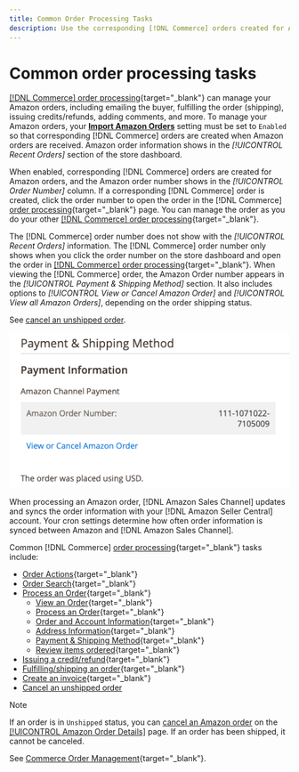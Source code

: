 ```yaml
---
title: Common Order Processing Tasks
description: Use the corresponding [!DNL Commerce] orders created for Amazon orders to manage order activity and processing in the [!UICONTROL Commerce] Admin.
---
```


# Common order processing tasks

[[!DNL Commerce] order processing](https://docs.magento.com/user-guide/sales/order-processing.html){target="_blank"} can manage your Amazon orders, including emailing the buyer, fulfilling the order (shipping), issuing credits/refunds, adding comments, and more. To manage your Amazon orders, your [**Import Amazon Orders**](./order-settings.md) setting must be set to `Enabled` so that corresponding [!DNL Commerce] orders are created when Amazon orders are received. Amazon order information shows in the *[!UICONTROL Recent Orders]* section of the store dashboard.

When enabled, corresponding [!DNL Commerce] orders are created for Amazon orders, and the Amazon order number shows in the _[!UICONTROL Order Number]_ column. If a corresponding [!DNL Commerce] order is created, click the order number to open the order in the [!DNL Commerce] [order processing](https://docs.magento.com/user-guide/sales/order-processing.html){target="_blank"} page. You can manage the order as you do your other [[!DNL Commerce] order processing](https://docs.magento.com/user-guide/sales/order-processing.html){target="_blank"}.

The [!DNL Commerce] order number does not show with the _[!UICONTROL Recent Orders]_ information. The [!DNL Commerce] order number only shows when you click the order number on the store dashboard and open the order in [[!DNL Commerce] order processing](https://docs.magento.com/user-guide/sales/order-processing.html){target="_blank"}. When viewing the [!DNL Commerce] order, the Amazon Order number appears in the *[!UICONTROL Payment & Shipping Method]* section. It also includes options to *[!UICONTROL View or Cancel Amazon Order]* and *[!UICONTROL View all Amazon Orders]*, depending on the order shipping status.

See [cancel an unshipped order](./cancel-unshipped-order.md).

![Amazon Order info in the Commerce order](assets/amazon-order-number-payment-info.png)

When processing an Amazon order, [!DNL Amazon Sales Channel] updates and syncs the order information with your [!DNL Amazon Seller Central] account. Your cron settings determine how often order information is synced between Amazon and [!DNL Amazon Sales Channel].

Common [!DNL Commerce] [order processing](https://docs.magento.com/user-guide/sales/order-processing.html){target="_blank"} tasks include:

- [Order Actions](https://docs.magento.com/user-guide/sales/order-actions.html){target="_blank"}
- [Order Search](https://docs.magento.com/user-guide/sales/orders-search.html){target="_blank"}
- [Process an Order](https://docs.magento.com/user-guide/sales/order-processing.html){target="_blank"}
  - [View an Order](https://docs.magento.com/user-guide/sales/order-processing.html#view-an-order){target="_blank"}
  - [Process an Order](https://docs.magento.com/user-guide/sales/order-processing.html#process-an-order){target="_blank"}
  - [Order and Account Information](https://docs.magento.com/user-guide/sales/order-processing.html#order-and-account-information){target="_blank"}
  - [Address Information](https://docs.magento.com/user-guide/sales/order-processing.html#address-information){target="_blank"}
  - [Payment & Shipping Method](https://docs.magento.com/user-guide/sales/order-processing.html#payment--shipping-method){target="_blank"}
  - [Review items ordered](https://docs.magento.com/user-guide/sales/order-processing.html#review-items-ordered){target="_blank"}
- [Issuing a credit/refund](https://docs.magento.com/user-guide/sales/credit-memo-create.html){target="_blank"}
- [Fulfilling/shipping an order](https://docs.magento.com/user-guide/sales/shipments-create.html){target="_blank"}
- [Create an invoice](https://docs.magento.com/user-guide/sales/invoice-create.html){target="_blank"}
- [Cancel an unshipped order](./cancel-unshipped-order.md)

>[!NOTE]
>
>If an order is in `Unshipped` status, you can [cancel an Amazon order](./cancel-unshipped-order.md) on the [[!UICONTROL Amazon Order Details]](./amazon-order-details.md) page. If an order has been shipped, it cannot be canceled.

See [Commerce Order Management](https://docs.magento.com/user-guide/sales/order-management.html){target="_blank"}.
